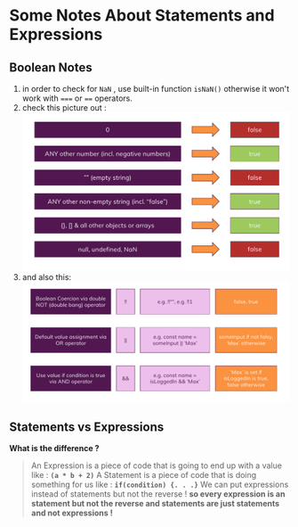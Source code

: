 # Some Notes About Statements and Expressions

## Boolean Notes

1. in order to check for `NaN` , use built-in function `isNaN()` otherwise it won't work with `===` or `==` operators.
2. check this picture out :
   ![true-false](./Basics/true-false.png)
3. and also this:
   ![boolean-tricks](./Basics/boolean-tricks.png)

## Statements vs Expressions

**What is the difference ?**

> An Expression is a piece of code that is going to end up with a value like : **`(a * b + 2)`**
> A Statement is a piece of code that is doing something for us like : **`if(condition) {. . .}`**
> We can put expressions instead of statements but not the reverse ! **so every expression is an statement but not the reverse and statements are just statements and not expressions !**

